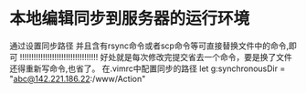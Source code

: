 本地编辑同步到服务器的运行环境
=============================
通过设置同步路径
并且含有rsync命令或者scp命令等可直接替换文件中的命令,即可
!!!!!!!!!!!!!!!!!!!!!!!!!!!!!!!!!!
好处就是每次修改完提交省去一个命令，要是换了文件还得重新写命令,也省了。
在.vimrc中配置同步的路径
let g:synchronousDir = "abc@142.221.186.22:/www/Action"
